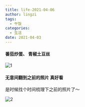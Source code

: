 ```yaml
---
title: life-2021-04-06
author: lingzi
tags:
  - 午饭
categories:
  - 生活
date: 2021-04-03
---
```


#### 番茄炒蛋、 青椒土豆丝

![1](./1.jpg)


#### 无意间翻到之前的照片  真好看
是时候找个时间梳理下之前的照片了～

![2](./2.jpg)
